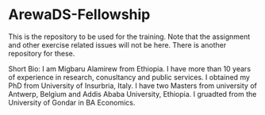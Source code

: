 # ArewaDS-Fellowship
This is the repository to be used for the training. Note that the assignment and other exercise related issues will not be here. There is another repository for these.

Short Bio:
I am Migbaru Alamirew from Ethiopia. I have more than 10 years of experience in research, conusltancy and public services. I obtained my PhD from University of Insurbria, Italy. I have two Masters from university of Antwerp, Belgium and Addis Ababa University, Ethiopia. I gruadted from the University of Gondar in BA Economics. 
